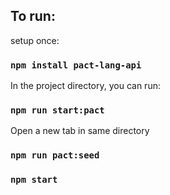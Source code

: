 
## To run:

setup once:

### `npm install pact-lang-api`

In the project directory, you can run:

### `npm run start:pact`

Open a new tab in same directory

### `npm run pact:seed`

### `npm start`
